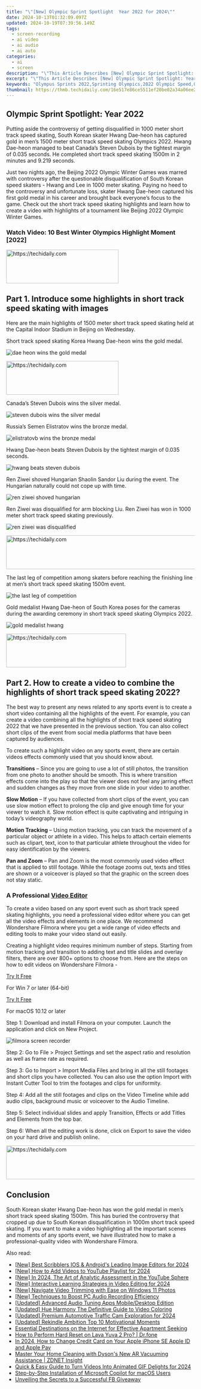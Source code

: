 ```yaml
---
title: "\"[New] Olympic Sprint Spotlight  Year 2022 for 2024\""
date: 2024-10-13T01:32:09.097Z
updated: 2024-10-19T07:39:56.149Z
tags: 
  - screen-recording
  - ai video
  - ai audio
  - ai auto
categories: 
  - ai
  - screen
description: "\"This Article Describes [New] Olympic Sprint Spotlight: Year 2022 for 2024\""
excerpt: "\"This Article Describes [New] Olympic Sprint Spotlight: Year 2022 for 2024\""
keywords: "Olympus Sprints 2022,Sprinting Olympics,2022 Olympic Speed,Olympic Athletics,Yearly Sprint Olympiad,Fastest Sprinters 2022,Quick Relays Olympics"
thumbnail: https://thmb.techidaily.com/16e517e86ce5511ef20be02a34a06ee211f62f0d8653c2cec4d55484854e4b69.jpg
---
```


## Olympic Sprint Spotlight: Year 2022

Putting aside the controversy of getting disqualified in 1000 meter short track speed skating, South Korean skater Hwang Dae-heon has captured gold in men’s 1500 meter short track speed skating Olympics 2022\. Hwang Dae-heon managed to beat Canada’s Steven Dubois by the tightest margin of 0.035 seconds. He completed short track speed skating 1500m in 2 minutes and 9.219 seconds.

Just two nights ago, the Beijing 2022 Olympic Winter Games was marred with controversy after the questionable disqualification of South Korean speed skaters - Hwang and Lee in 1000 meter skating. Paying no heed to the controversy and unfortunate loss, skater Hwang Dae-heon captured his first gold medal in his career and brought back everyone’s focus to the game. Check out the short track speed skating highlights and learn how to create a video with highlights of a tournament like Beijing 2022 Olympic Winter Games.

### Watch Video: 10 Best Winter Olympics Highlight Moment \[2022\]

<!-- affiliate ads begin -->
<a href="https://wigfever.sjv.io/c/5597632/2005184/22899" target="_top" id="2005184">
  <img src="//a.impactradius-go.com/display-ad/22899-2005184" border="0" alt="https://techidaily.com" width="300" height="90"/>
</a>
<img height="0" width="0" src="https://wigfever.sjv.io/i/5597632/2005184/22899" style="position:absolute;visibility:hidden;" border="0" />
<!-- affiliate ads end -->

## Part 1\. Introduce some highlights in short track speed skating with images

Here are the main highlights of 1500 meter short track speed skating held at the Capital Indoor Stadium in Beijing on Wednesday.

Short track speed skating Korea Hwang Dae-heon wins the gold medal.

![dae heon wins the gold medal](https://images.wondershare.com/filmora/article-images/dae-heon-wins-the-gold-medal.jpg)

<!-- affiliate ads begin -->
<a href="https://aligracehair.sjv.io/c/5597632/2047361/19272" target="_top" id="2047361">
  <img src="//a.impactradius-go.com/display-ad/19272-2047361" border="0" alt="https://techidaily.com" width="300" height="90"/>
</a>
<img height="0" width="0" src="https://aligracehair.sjv.io/i/5597632/2047361/19272" style="position:absolute;visibility:hidden;" border="0" />
<!-- affiliate ads end -->

Canada’s Steven Dubois wins the silver medal.

![steven dubois wins the silver medal](https://images.wondershare.com/filmora/article-images/steven-dubois-wins-the-silver-medal.jpg)

Russia’s Semen Elistratov wins the bronze medal.

![elistratovb wins the bronze medal](https://images.wondershare.com/filmora/article-images/elistratov-wins-the-bronze-medal.jpg)

Hwang Dae-heon beats Steven Dubois by the tightest margin of 0.035 seconds.

![hwang beats steven dubois](https://images.wondershare.com/filmora/article-images/hwang-beats-steven-dubois.jpg)

Ren Ziwei shoved Hungarian Shaolin Sandor Liu during the event. The Hungarian naturally could not cope up with time.

![ren ziwei shoved hungarian](https://images.wondershare.com/filmora/article-images/ren-ziwei-shoved-hungarian.jpg)

Ren Ziwei was disqualified for arm blocking Liu. Ren Ziwei has won in 1000 meter short track speed skating previously.

![ren ziwei was disqualified](https://images.wondershare.com/filmora/article-images/ren-ziwei-was-disqualified.jpg)

<!-- affiliate ads begin -->
<a href="https://aligracehair.sjv.io/c/5597632/2080347/19272" target="_top" id="2080347">
  <img src="//a.impactradius-go.com/display-ad/19272-2080347" border="0" alt="https://techidaily.com" width="728" height="90"/>
</a>
<img height="0" width="0" src="https://aligracehair.sjv.io/i/5597632/2080347/19272" style="position:absolute;visibility:hidden;" border="0" />
<!-- affiliate ads end -->

The last leg of competition among skaters before reaching the finishing line at men’s short track speed skating 1500m event.

![the last leg of competition](https://images.wondershare.com/filmora/article-images/the-last-leg-of-competition.jpg)

Gold medalist Hwang Dae-heon of South Korea poses for the cameras during the awarding ceremony in short track speed skating Olympics 2022.

![gold medalist hwang](https://images.wondershare.com/filmora/article-images/gold-medalist-hwang.jpg)

<!-- affiliate ads begin -->
<a href="https://aligracehair.sjv.io/c/5597632/2135357/19272" target="_top" id="2135357">
  <img src="//a.impactradius-go.com/display-ad/19272-2135357" border="0" alt="https://techidaily.com" width="320" height="90"/>
</a>
<img height="0" width="0" src="https://aligracehair.sjv.io/i/5597632/2135357/19272" style="position:absolute;visibility:hidden;" border="0" />
<!-- affiliate ads end -->

## Part 2\. How to create a video to combine the highlights of short track speed skating 2022?

The best way to present any news related to any sports event is to create a short video containing all the highlights of the event. For example, you can create a video combining all the highlights of short track speed skating 2022 that we have presented in the previous section. You can also collect short clips of the event from social media platforms that have been captured by audiences.

To create such a highlight video on any sports event, there are certain videos effects commonly used that you should know about.

**Transitions** – Since you are going to use a lot of still photos, the transition from one photo to another should be smooth. This is where transition effects come into the play so that the viewer does not feel any jarring effect and sudden changes as they move from one slide in your video to another.

**Slow Motion** – If you have collected from short clips of the event, you can use slow motion effect to prolong the clip and give enough time for your viewer to watch it. Slow motion effect is quite captivating and intriguing in today’s videography world.

**Motion Tracking** – Using motion tracking, you can track the movement of a particular object or athlete in a video. This helps to attach certain elements such as clipart, text, icon to that particular athlete throughout the video for easy identification by the viewers.

**Pan and Zoom** – Pan and Zoom is the most commonly used video effect that is applied to still footage. While the footage zooms out, texts and titles are shown or a voiceover is played so that the graphic on the screen does not stay static.

### A Professional [Video Editor](https://tools.techidaily.com/wondershare/filmora/download/)

To create a video based on any sport event such as short track speed skating highlights, you need a professional video editor where you can get all the video effects and elements in one place. We recommend Wondershare Filmora where you get a wide range of video effects and editing tools to make your video stand out easily.

Creating a highlight video requires minimum number of steps. Starting from motion tracking and transition to adding text and title slides and overlay filters, there are over 800+ options to choose from. Here are the steps on how to edit videos on Wondershare Filmora -

[Try It Free](https://tools.techidaily.com/wondershare/filmora/download/)

For Win 7 or later (64-bit)

[Try It Free](https://tools.techidaily.com/wondershare/filmora/download/)

For macOS 10.12 or later

Step 1: Download and install Filmora on your computer. Launch the application and click on New Project.

![filmora screen recorder](https://images.wondershare.com/filmora/article-images/filmora-record-screen.jpg)

Step 2: Go to File > Project Settings and set the aspect ratio and resolution as well as frame rate as required.

Step 3: Go to Import > Import Media Files and bring in all the still footages and short clips you have collected. You can also use the option Import with Instant Cutter Tool to trim the footages and clips for uniformity.

Step 4: Add all the still footages and clips on the Video Timeline while add audio clips, background music or voiceover to the Audio Timeline.

Step 5: Select individual slides and apply Transition, Effects or add Titles and Elements from the top bar.

Step 6: When all the editing work is done, click on Export to save the video on your hard drive and publish online.

<!-- affiliate ads begin -->
<a href="https://ephamedtechinc.pxf.io/c/5597632/2137224/26400" target="_top" id="2137224">
  <img src="//a.impactradius-go.com/display-ad/26400-2137224" border="0" alt="https://techidaily.com" width="728" height="90"/>
</a>
<img height="0" width="0" src="https://ephamedtechinc.pxf.io/i/5597632/2137224/26400" style="position:absolute;visibility:hidden;" border="0" />
<!-- affiliate ads end -->

## Conclusion

South Korean skater Hwang Dae-heon has won the gold medal in men’s short track speed skating 1500m. This has buried the controversy that cropped up due to South Korean disqualification in 1000m short track speed skating. If you want to make a video highlighting all the important scenes and moments of any sports event, we have illustrated how to make a professional-quality video with Wondershare Filmora.


<ins class="adsbygoogle"
     style="display:block"
     data-ad-format="autorelaxed"
     data-ad-client="ca-pub-7571918770474297"
     data-ad-slot="1223367746"></ins>



<ins class="adsbygoogle"
     style="display:block"
     data-ad-client="ca-pub-7571918770474297"
     data-ad-slot="8358498916"
     data-ad-format="auto"
     data-full-width-responsive="true"></ins>


<span class="atpl-alsoreadstyle">Also read:</span>
<div><ul>
<li><a href="https://fox-friendly.techidaily.com/new-best-scribblers-ios-and-androids-leading-image-editors-for-2024/"><u>[New] Best Scribblers IOS & Android's Leading Image Editors for 2024</u></a></li>
<li><a href="https://fox-friendly.techidaily.com/new-how-to-add-videos-to-youtube-playlist-for-2024/"><u>[New] How to Add Videos to YouTube Playlist for 2024</u></a></li>
<li><a href="https://youtube-tips.techidaily.com/n-2024-the-art-of-analytic-assessment-in-the-youtube-sphere/"><u>[New] In 2024, The Art of Analytic Assessment in the YouTube Sphere</u></a></li>
<li><a href="https://fox-friendly.techidaily.com/new-interactive-learning-strategies-in-video-editing-for-2024/"><u>[New] Interactive Learning Strategies in Video Editing for 2024</u></a></li>
<li><a href="https://fox-friendly.techidaily.com/new-navigate-video-trimming-with-ease-on-windows-11-photos/"><u>[New] Navigate Video Trimming with Ease on Windows 11 Photos</u></a></li>
<li><a href="https://fox-friendly.techidaily.com/new-techniques-to-boost-pc-audio-recording-efficiency/"><u>[New] Techniques to Boost PC Audio Recording Efficiency</u></a></li>
<li><a href="https://fox-friendly.techidaily.com/updated-advanced-audio-tuning-apps-mobiledesktop-edition/"><u>[Updated] Advanced Audio Tuning Apps Mobile/Desktop Edition</u></a></li>
<li><a href="https://fox-friendly.techidaily.com/updated-hue-harmony-the-definitive-guide-to-video-coloring/"><u>[Updated] Hue Harmony The Definitive Guide to Video Coloring</u></a></li>
<li><a href="https://fox-friendly.techidaily.com/updated-premium-automotive-traffic-cam-exploration-for-2024/"><u>[Updated] Premium Automotive Traffic Cam Exploration for 2024</u></a></li>
<li><a href="https://fox-direct.techidaily.com/updated-rekindle-ambition-top-10-motivational-moments/"><u>[Updated] Rekindle Ambition Top 10 Motivational Moments</u></a></li>
<li><a href="https://tech-recovery.techidaily.com/essential-destinations-on-the-internet-for-effective-apartment-seeking/"><u>Essential Destinations on the Internet for Effective Apartment Seeking</u></a></li>
<li><a href="https://techidaily.com/how-to-perform-hard-reset-on-lava-yuva-2-pro-drfone-by-drfone-reset-android-reset-android/"><u>How to Perform Hard Reset on Lava Yuva 2 Pro? | Dr.fone</u></a></li>
<li><a href="https://apple-account.techidaily.com/in-2024-how-to-change-credit-card-on-your-apple-iphone-se-apple-id-and-apple-pay-by-drfone-ios/"><u>In 2024, How to Change Credit Card on Your Apple iPhone SE Apple ID and Apple Pay</u></a></li>
<li><a href="https://tech-savvy.techidaily.com/master-your-home-cleaning-with-dysons-new-ar-vacuuming-assistance-zdnet-insight/"><u>Master Your Home Cleaning with Dyson's New AR Vacuuming Assistance | ZDNET Insight</u></a></li>
<li><a href="https://facebook-video-share.techidaily.com/quick-and-easy-guide-to-turn-videos-into-animated-gif-delights-for-2024/"><u>Quick & Easy Guide to Turn Videos Into Animated GIF Delights for 2024</u></a></li>
<li><a href="https://tech-savvy.techidaily.com/step-by-step-installation-of-microsoft-copilot-for-macos-users/"><u>Step-by-Step Installation of Microsoft Copilot for macOS Users</u></a></li>
<li><a href="https://extra-information.techidaily.com/unveiling-the-secrets-to-a-successful-fb-giveaway/"><u>Unveiling the Secrets to a Successful FB Giveaway</u></a></li>
</ul></div>

